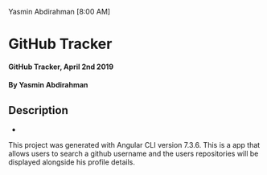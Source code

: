 Yasmin Abdirahman [8:00 AM]
# GitHub Tracker
#### GitHub Tracker, April 2nd 2019
#### By **Yasmin Abdirahman**

## Description
-
This project was generated with Angular CLI version 7.3.6. This is a  app that allows users to search a github username and the users repositories will be displayed alongside his profile details.
